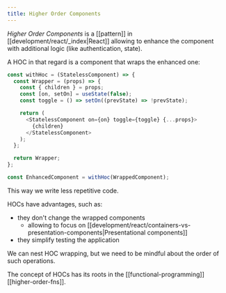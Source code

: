 ```yaml
---
title: Higher Order Components
---
```


_Higher Order Components_ is a [[pattern]] in [[development/react/_index|React]] allowing to enhance the component with additional logic (like authentication, state).

A HOC in that regard is a component that wraps the enhanced one:

```js
const withHoc = (StatelessComponent) => {
  const Wrapper = (props) => {
    const { children } = props;
    const [on, setOn] = useState(false);
    const toggle = () => setOn((prevState) => !prevState);

    return (
      <StatelessComponent on={on} toggle={toggle} {...props}>
        {children}
      </StatelessComponent>
    );
  };

  return Wrapper;
};

const EnhancedComponent = withHoc(WrappedComponent);
```

This way we write less repetitive code.

HOCs have advantages, such as:

- they don't change the wrapped components
  - allowing to focus on [[development/react/containers-vs-presentation-components|Presentational components]]
- they simplify testing the application

We can nest HOC wrapping, but we need to be mindful about the order of such operations.

The concept of HOCs has its roots in the [[functional-programming]] [[higher-order-fns]].
